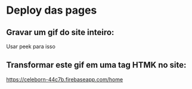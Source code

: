 # **Deploy das pages**

## **Gravar um gif do site inteiro:**
Usar peek para isso

## **Transformar este gif em uma tag HTMK no site:**
https://celeborn-44c7b.firebaseapp.com/home
